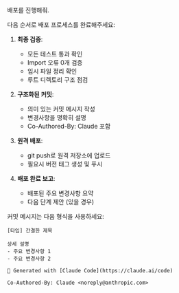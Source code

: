 배포를 진행해줘.

다음 순서로 배포 프로세스를 완료해주세요:

1. **최종 검증**:
   - 모든 테스트 통과 확인
   - Import 오류 0개 검증
   - 임시 파일 정리 확인
   - 루트 디렉토리 구조 점검

2. **구조화된 커밋**:
   - 의미 있는 커밋 메시지 작성
   - 변경사항을 명확히 설명
   - Co-Authored-By: Claude 포함

3. **원격 배포**:
   - git push로 원격 저장소에 업로드
   - 필요시 버전 태그 생성 및 푸시

4. **배포 완료 보고**:
   - 배포된 주요 변경사항 요약
   - 다음 단계 제안 (있을 경우)

커밋 메시지는 다음 형식을 사용하세요:
```
[타입] 간결한 제목

상세 설명
- 주요 변경사항 1
- 주요 변경사항 2

🤖 Generated with [Claude Code](https://claude.ai/code)

Co-Authored-By: Claude <noreply@anthropic.com>
```